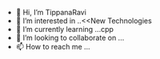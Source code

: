 - 👋 Hi, I’m TippanaRavi
- 👀 I’m interested in ..<<New Technologies
- 🌱 I’m currently learning ...cpp
- 💞️ I’m looking to collaborate on ...
- 📫 How to reach me ...

<!---
TippanaRavi/TippanaRavi is a ✨ special ✨ repository because its `README.md` (this file) appears on your GitHub profile.
You can click the Preview link to take a look at your changes.
--->
